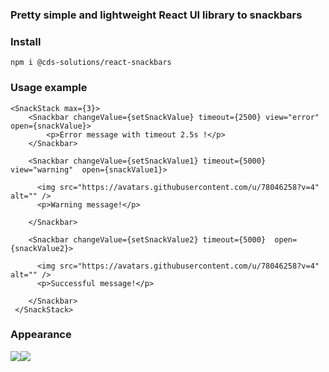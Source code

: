 ### Pretty simple and lightweight React UI library to snackbars

### Install
    npm i @cds-solutions/react-snackbars 

### Usage example
	<SnackStack max={3}>
        <Snackbar changeValue={setSnackValue} timeout={2500} view="error" open={snackValue}>
            <p>Error message with timeout 2.5s !</p>
        </Snackbar>
		
        <Snackbar changeValue={setSnackValue1} timeout={5000} view="warning"  open={snackValue1}>
		
          <img src="https://avatars.githubusercontent.com/u/78046258?v=4" alt="" />
          <p>Warning message!</p>

        </Snackbar>
		
        <Snackbar changeValue={setSnackValue2} timeout={5000}  open={snackValue2}>
		
          <img src="https://avatars.githubusercontent.com/u/78046258?v=4" alt="" />
          <p>Successful message!</p>

        </Snackbar>
     </SnackStack>


### Appearance
![](https://i.ibb.co/4Zy2Kd2/Screenshot-2022-09-19-234506.png)![](https://im5.ezgif.com/tmp/ezgif-5-0bd4e12a4f.webp)
